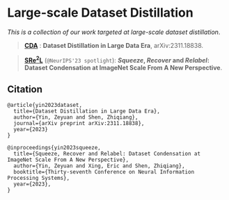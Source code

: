 # Large-scale Dataset Distillation

_This is a collection of our work targeted at large-scale dataset distillation_.

> [**CDA**](./CDA/) : __Dataset Distillation in Large Data Era__,  arXiv:2311.18838.

> [**SRe<sup>2</sup>L**](./SRe2L/) (```@NeurIPS'23 spotlight```): __*Squeeze*, *Recover* and *Relabel*: Dataset Condensation at ImageNet Scale From A New Perspective__.

## Citation

```
@article{yin2023dataset,
  title={Dataset Distillation in Large Data Era},
  author={Yin, Zeyuan and Shen, Zhiqiang},
  journal={arXiv preprint arXiv:2311.18838},
  year={2023}
}
```

```
@inproceedings{yin2023squeeze,
  title={Squeeze, Recover and Relabel: Dataset Condensation at ImageNet Scale From A New Perspective},
  author={Yin, Zeyuan and Xing, Eric and Shen, Zhiqiang},
  booktitle={Thirty-seventh Conference on Neural Information Processing Systems},
  year={2023},
}
```

